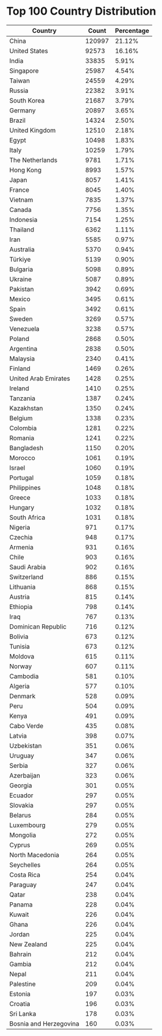 # Top 100 Country Distribution
| Country | Count | Percentage |
|----|----|----|
| China | 120997 | 21.12% |
| United States | 92573 | 16.16% |
| India | 33835 | 5.91% |
| Singapore | 25987 | 4.54% |
| Taiwan | 24559 | 4.29% |
| Russia | 22382 | 3.91% |
| South Korea | 21687 | 3.79% |
| Germany | 20897 | 3.65% |
| Brazil | 14324 | 2.50% |
| United Kingdom | 12510 | 2.18% |
| Egypt | 10498 | 1.83% |
| Italy | 10259 | 1.79% |
| The Netherlands | 9781 | 1.71% |
| Hong Kong | 8993 | 1.57% |
| Japan | 8057 | 1.41% |
| France | 8045 | 1.40% |
| Vietnam | 7835 | 1.37% |
| Canada | 7756 | 1.35% |
| Indonesia | 7154 | 1.25% |
| Thailand | 6362 | 1.11% |
| Iran | 5585 | 0.97% |
| Australia | 5370 | 0.94% |
| Türkiye | 5139 | 0.90% |
| Bulgaria | 5098 | 0.89% |
| Ukraine | 5087 | 0.89% |
| Pakistan | 3942 | 0.69% |
| Mexico | 3495 | 0.61% |
| Spain | 3492 | 0.61% |
| Sweden | 3269 | 0.57% |
| Venezuela | 3238 | 0.57% |
| Poland | 2868 | 0.50% |
| Argentina | 2838 | 0.50% |
| Malaysia | 2340 | 0.41% |
| Finland | 1469 | 0.26% |
| United Arab Emirates | 1428 | 0.25% |
| Ireland | 1410 | 0.25% |
| Tanzania | 1387 | 0.24% |
| Kazakhstan | 1350 | 0.24% |
| Belgium | 1338 | 0.23% |
| Colombia | 1281 | 0.22% |
| Romania | 1241 | 0.22% |
| Bangladesh | 1150 | 0.20% |
| Morocco | 1061 | 0.19% |
| Israel | 1060 | 0.19% |
| Portugal | 1059 | 0.18% |
| Philippines | 1048 | 0.18% |
| Greece | 1033 | 0.18% |
| Hungary | 1032 | 0.18% |
| South Africa | 1031 | 0.18% |
| Nigeria | 971 | 0.17% |
| Czechia | 948 | 0.17% |
| Armenia | 931 | 0.16% |
| Chile | 903 | 0.16% |
| Saudi Arabia | 902 | 0.16% |
| Switzerland | 886 | 0.15% |
| Lithuania | 868 | 0.15% |
| Austria | 815 | 0.14% |
| Ethiopia | 798 | 0.14% |
| Iraq | 767 | 0.13% |
| Dominican Republic | 716 | 0.12% |
| Bolivia | 673 | 0.12% |
| Tunisia | 673 | 0.12% |
| Moldova | 615 | 0.11% |
| Norway | 607 | 0.11% |
| Cambodia | 581 | 0.10% |
| Algeria | 577 | 0.10% |
| Denmark | 528 | 0.09% |
| Peru | 504 | 0.09% |
| Kenya | 491 | 0.09% |
| Cabo Verde | 435 | 0.08% |
| Latvia | 398 | 0.07% |
| Uzbekistan | 351 | 0.06% |
| Uruguay | 347 | 0.06% |
| Serbia | 327 | 0.06% |
| Azerbaijan | 323 | 0.06% |
| Georgia | 301 | 0.05% |
| Ecuador | 297 | 0.05% |
| Slovakia | 297 | 0.05% |
| Belarus | 284 | 0.05% |
| Luxembourg | 279 | 0.05% |
| Mongolia | 272 | 0.05% |
| Cyprus | 269 | 0.05% |
| North Macedonia | 264 | 0.05% |
| Seychelles | 264 | 0.05% |
| Costa Rica | 254 | 0.04% |
| Paraguay | 247 | 0.04% |
| Qatar | 238 | 0.04% |
| Panama | 228 | 0.04% |
| Kuwait | 226 | 0.04% |
| Ghana | 226 | 0.04% |
| Jordan | 225 | 0.04% |
| New Zealand | 225 | 0.04% |
| Bahrain | 212 | 0.04% |
| Gambia | 212 | 0.04% |
| Nepal | 211 | 0.04% |
| Palestine | 209 | 0.04% |
| Estonia | 197 | 0.03% |
| Croatia | 196 | 0.03% |
| Sri Lanka | 178 | 0.03% |
| Bosnia and Herzegovina | 160 | 0.03% |
